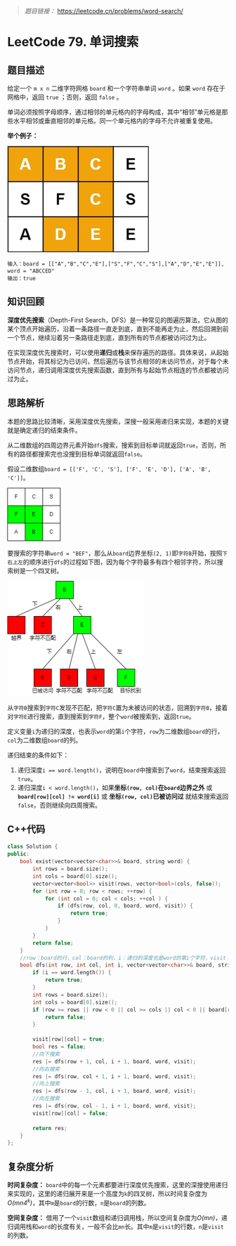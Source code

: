 > *题目链接：* https://leetcode.cn/problems/word-search/

# LeetCode 79. 单词搜索

## 题目描述

给定一个 `m x n` 二维字符网格 `board` 和一个字符串单词 `word` 。如果 `word` 存在于网格中，返回 `true` ；否则，返回 `false` 。

单词必须按照字母顺序，通过相邻的单元格内的字母构成，其中“相邻”单元格是那些水平相邻或垂直相邻的单元格。同一个单元格内的字母不允许被重复使用。

**举个例子：**

![](../../pic/lc-0079-01.png)

```
输入：board = [["A","B","C","E"],["S","F","C","S"],["A","D","E","E"]], word = "ABCCED"
输出：true
```

## 知识回顾

**深度优先搜索**（Depth-First Search，DFS）是一种常见的图遍历算法，它从图的某个顶点开始遍历，沿着一条路径一直走到底，直到不能再走为止，然后回溯到前一个节点，继续沿着另一条路径走到底，直到所有的节点都被访问过为止。

在实现深度优先搜索时，可以使用**递归**或**栈**来保存遍历的路径。具体来说，从起始节点开始，将其标记为已访问，然后遍历与该节点相邻的未访问节点，对于每个未访问节点，递归调用深度优先搜索函数，直到所有与起始节点相连的节点都被访问过为止。

## 思路解析

本题的思路比较清晰，采用深度优先搜索，深搜一般采用递归来实现，本题的关键就是确定递归的结束条件。

从二维数组的四周边界元素开始`dfs`搜索，搜索到目标单词就返回`true`，否则，所有的路径都搜索完也没搜到目标单词就返回`false`。

假设二维数组`board = [['F', 'C', 'S'], ['F', 'E', 'D'], ['A', 'B', 'C']]`。

![](../../pic/lc-0079-02.png)

要搜索的字符串`word = "BEF"`，那么从`board`边界坐标`(2, 1)`即`字符B`开始，按照`下右上左`的顺序进行`dfs`的过程如下图，因为每个字符最多有四个相邻字符，所以搜索树是一个四叉树。

![](../../pic/lc-0079-03.png)

从`字符B`搜索到`字符C`发现不匹配，把`字符C`置为未被访问的状态，回溯到`字符B`，接着对`字符E`进行搜索，直到搜索到`字符F`，整个`word`被搜索到，返回`true`。

定义变量`i`为递归的深度，也表示`word`的第`i`个字符，`row`为二维数组`board`的行，`col`为二维数组`board`的列。

递归结束的条件如下：

1. 递归深度`i == word.length()`，说明在`board`中搜索到了`word`，结束搜索返回`true`。
2. 递归深度`i < word.length()`，如果**坐标`(row, col)`在`board`边界之外** 或 **`board[row][col] != word[i]`** 或 **坐标`(row, col)`已被访问过** 就结束搜索返回`false`，否则继续向四周搜索。

## C++代码

```cpp
class Solution {
public:
    bool exist(vector<vector<char>>& board, string word) {
        int rows = board.size();
        int cols = board[0].size();
        vector<vector<bool>> visit(rows, vector<bool>(cols, false));
        for (int row = 0; row < rows; ++row) {
            for (int col = 0; col < cols; ++col ) {
                if (dfs(row, col, 0, board, word, visit)) {
                    return true;
                }
            }
        }
        return false;
    }
    //row：board的行，col：board的列，i：递归的深度也是word的第i个字符，visit：保存board中元素是否访问过
    bool dfs(int row, int col, int i, vector<vector<char>>& board, string& word, vector<vector<bool>>& visit) {
        if (i == word.length()) {
            return true;
        }
        int rows = board.size();
        int cols = board[0].size();
        if (row >= rows || row < 0 || col >= cols || col < 0 || board[row][col] != word[i] || visit[row][col]) {
            return false;
        }

        visit[row][col] = true;
        bool res = false;
        //向下搜索
        res |= dfs(row + 1, col, i + 1, board, word, visit);
        //向右搜索
        res |= dfs(row, col + 1, i + 1, board, word, visit);
        //向上搜索
        res |= dfs(row - 1, col, i + 1, board, word, visit);
        //向左搜索
        res |= dfs(row, col - 1, i + 1, board, word, visit);
        visit[row][col] = false;

        return res;
    }
};

```

## 复杂度分析

**时间复杂度：** `board`中的每一个元素都要进行深度优先搜索，这里的深搜使用递归来实现的，这里的递归展开来是一个高度为`k`的四叉树，所以时间复杂度为*O(mn4<sup>k</sup>)*，其中`m`是`board`的行数，`n`是`board`的列数。

**空间复杂度：** 借用了一个`visit`数组和递归调用栈，所以空间复杂度为*O(mn)*，递归调用栈和`word`的长度有关，一般不会比`mn`长。其中`m`是`visit`的行数，`n`是`visit`的列数。
